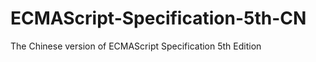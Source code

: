 ECMAScript-Specification-5th-CN
===============================

The Chinese version of ECMAScript Specification 5th Edition
